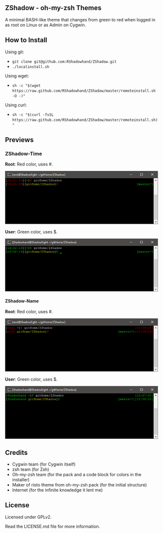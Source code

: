 ## ZShadow - oh-my-zsh Themes

A minimal BASH-like theme that changes from green to red when logged in as root on Linux or as Admin on Cygwin.

## How to Install

Using git: 

* `git clone git@github.com:RShadowhand/ZShadow.git`
* `./localinstall.sh`

Using wget:

*  `sh -c "$(wget https://raw.github.com/RShadowhand/ZShadow/master/remoteinstall.sh -O -)"`

Using curl: 

* `sh -c "$(curl -fsSL https://raw.github.com/RShadowhand/ZShadow/master/remoteinstall.sh)"`

## Previews

### ZShadow-Time

**Root**: Red color, uses #.

![root-ZShadow-Time](https://raw.githubusercontent.com/RShadowhand/ZShadow/master/img/ROOT-ZShadow-Time.png "root-ZShadow-Time")

**User**: Green color, uses $.

![user-ZShadow-Time](https://raw.githubusercontent.com/RShadowhand/ZShadow/master/img/USER-ZShadow-Time.png "user-ZShadow-Time")

#### ZShadow-Name

**Root**: Red color, uses #.

![root-ZShadow-Time](https://raw.githubusercontent.com/RShadowhand/ZShadow/master/img/ROOT-ZShadow-Name.png "root-ZShadow-Time")

**User**: Green color, uses $.

![user-ZShadow-Time](https://raw.githubusercontent.com/RShadowhand/ZShadow/master/img/USER-ZShadow-Name.png "user-ZShadow-Time")


## Credits

* Cygwin team (for Cygwin itself)
* zsh team (for Zsh)
* Oh-my-zsh team (for the pack and a code block for colors in the installer)
* Maker of risto theme from oh-my-zsh pack (for the initial structure)
* Internet (for the infinite knowledge it lent me)

## License

Licensed under GPLv2.

Read the LICENSE.md file for more information.
